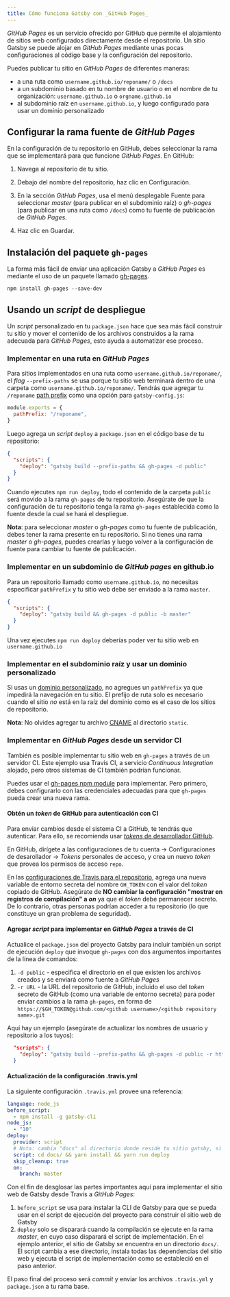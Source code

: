 ```yaml
---
title: Cómo funciona Gatsby con _GitHub Pages_
---
```


_GitHub Pages_ es un servicio ofrecido por GitHub que permite el alojamiento de sitios web configurados directamente desde el repositorio. Un sitio Gatsby se puede alojar en _GitHub Pages_ mediante unas pocas configuraciones al código base y la configuración del repositorio.

Puedes publicar tu sitio en _GitHub Pages_ de diferentes maneras:

- a una ruta como `username.github.io/reponame/` o `/docs`
- a un subdominio basado en tu nombre de usuario o en el nombre de tu organización: `username.github.io` o `orgname.github.io`
- al subdominio raíz en `username.github.io`, y luego configurado para usar un dominio personalizado

## Configurar la rama fuente de _GitHub Pages_

En la configuración de tu repositorio en GitHub, debes seleccionar la rama que se implementará para que funcione _GitHub Pages_. En GitHub:

1. Navega al repositorio de tu sitio.

2. Debajo del nombre del repositorio, haz clic en Configuración.

3. En la sección _GitHub Pages_, usa el menú desplegable Fuente para seleccionar _master_ (para publicar en el subdominio raíz) o _gh-pages_ (para publicar en una ruta como `/docs`) como tu fuente de publicación de _GitHub Pages_.

4. Haz clic en Guardar.

## Instalación del paquete `gh-pages`

La forma más fácil de enviar una aplicación Gatsby a _GitHub Pages_ es mediante el uso de un paquete llamado [gh-pages](https://github.com/tschaub/gh-pages).

```shell
npm install gh-pages --save-dev
```

## Usando un _script_ de despliegue

Un _script_ personalizado en tu `package.json` hace que sea más fácil construir tu sitio y mover el contenido de los archivos construidos a la rama adecuada para _GitHub Pages_, esto ayuda a automatizar ese proceso.

### Implementar en una ruta en _GitHub Pages_

Para sitios implementados en una ruta como `username.github.io/reponame/`, el _flag_ `--prefix-paths` se usa porque tu sitio web terminará dentro de una carpeta como `username.github.io/reponame/`. Tendrás que agregar tu `/reponame` [path prefix](/docs/path-prefix/) como una opción para `gatsby-config.js`:

```js:title=gatsby-config.js
module.exports = {
  pathPrefix: "/reponame",
}
```

Luego agrega un _script_ `deploy` a `package.json` en el código base de tu repositorio:

```json:title=package.json
{
  "scripts": {
    "deploy": "gatsby build --prefix-paths && gh-pages -d public"
  }
}
```

Cuando ejecutes `npm run deploy`, todo el contenido de la carpeta `public` será movido a la rama `gh-pages` de tu repositorio. Asegúrate de que la configuración de tu repositorio tenga la rama `gh-pages` establecida como la fuente desde la cual se hará el despliegue.

**Nota**: para seleccionar _master_ o _gh-pages_ como tu fuente de publicación, debes tener la rama presente en tu repositorio. Si no tienes una rama _master_ o _gh-pages_, puedes crearlas y luego volver a la configuración de fuente para cambiar tu fuente de publicación.

### Implementar en un subdominio de _GitHub pages_ en github.io

Para un repositorio llamado como `username.github.io`, no necesitas especificar `pathPrefix` y tu sitio web debe ser enviado a la rama `master`.

```json:title=package.json
{
  "scripts": {
    "deploy": "gatsby build && gh-pages -d public -b master"
  }
}
```

Una vez ejecutes `npm run deploy` deberías poder ver tu sitio web en `username.github.io`

### Implementar en el subdominio raíz y usar un dominio personalizado

Si usas un [dominio personalizado](https://help.github.com/articles/using-a-custom-domain-with-github-pages/), no agregues un `pathPrefix` ya que impedirá la navegación en tu sitio. El prefijo de ruta solo es necesario cuando el sitio _no_ está en la raíz del dominio como es el caso de los sitios de repositorio.

**Nota**: No olvides agregar tu archivo [CNAME](https://help.github.com/articles/troubleshooting-custom-domains/#github-repository-setup-errors) al directorio `static`.

### Implementar en _GitHub Pages_ desde un servidor CI

También es posible implementar tu sitio web en `gh-pages` a través de un servidor CI. Este ejemplo usa Travis CI, a servicio _Continuous Integration_ alojado, pero otros sistemas de CI también podrían funcionar.

Puedes usar el [gh-pages npm module](https://www.npmjs.com/package/gh-pages) para implementar. Pero primero, debes configurarlo con las credenciales adecuadas para que `gh-pages` pueda crear una nueva rama.

#### Obtén un _token_ de GitHub para autenticación con CI

Para enviar cambios desde el sistema CI a GitHub, te tendrás que autenticar. Para ello, se recomienda usar [_tokens_ de desarrollador GitHub](https://help.github.com/en/articles/creating-a-personal-access-token-for-the-command-line).

En GitHub, dirígete a las configuraciones de tu cuenta -> Configuraciones de desarollador -> _Tokens_ personales de acceso, y crea un nuevo _token_ que provea los permisos de acceso `repo`.

En las [configuraciones de Travis para el repositorio](https://docs.travis-ci.com/user/environment-variables/#defining-variables-in-repository-settings), agrega una nueva variable de entorno secreta del nombre `GH_TOKEN` con el valor del _token_ copiado de GitHub. Asegúrate de **NO cambiar la configuración "mostrar en registros de compilación" a _on_** ya que el _token_ debe permanecer secreto. De lo contrario, otras personas podrían acceder a tu repositorio (lo que constituye un gran problema de seguridad).

#### Agregar _script_ para implementar en _GitHub Pages_ a través de CI

Actualice el `package.json` del proyecto Gatsby para incluir también un script de ejecución `deploy` que invoque `gh-pages` con dos argumentos importantes de la línea de comandos:

1. `-d public` - especifica el directorio en el que existen los archivos creados y se enviará como fuente a _GitHub Pages_
2. `-r URL` - la URL del repositorio de GitHub, incluido el uso del _token_ secreto de GitHub (como una variable de entorno secreta) para poder enviar cambios a la rama `gh-pages`, en forma de `https://$GH_TOKEN@github.com/<github username>/<github repository name>.git`

Aquí hay un ejemplo (asegúrate de actualizar los nombres de usuario y repositorio a los tuyos):

```json
  "scripts": {
    "deploy": "gatsby build --prefix-paths && gh-pages -d public -r https://$GH_TOKEN@github.com/lirantal/dockly.git"
  }
```

#### Actualización de la configuración .travis.yml

La siguiente configuración `.travis.yml` provee una referencia:

```yaml
language: node_js
before_script:
  - npm install -g gatsby-cli
node_js:
  - "10"
deploy:
  provider: script
  # Nota: cambia "docs" al directorio donde reside tu sitio gatsby, si es necesario
  script: cd docs/ && yarn install && yarn run deploy
  skip_cleanup: true
  on:
    branch: master
```

Con el fin de desglosar las partes importantes aquí para implementar el sitio web de Gatsby desde Travis a _GitHub Pages_:

1. `before_script` se usa para instalar la CLI de Gatsby para que se pueda usar en el script de ejecución del proyecto para construir el sitio web de Gatsby
2. `deploy` solo se disparará cuando la compilación se ejecute en la rama _master_, en cuyo caso disparará el script de implementación. En el ejemplo anterior, el sitio de Gatsby se encuentra en un directorio `docs/`. El script cambia a ese directorio, instala todas las dependencias del sitio web y ejecuta el script de implementación como se estableció en el paso anterior.

El paso final del proceso será _commit_ y enviar los archivos `.travis.yml` y `package.json` a tu rama base.
